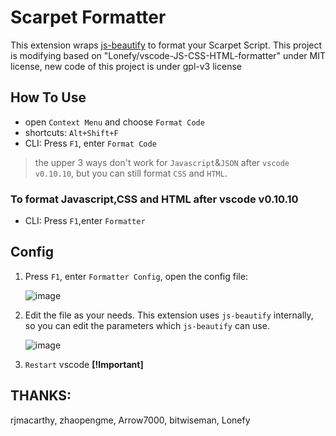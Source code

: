 # Scarpet Formatter

This extension wraps [js-beautify](https://github.com/beautify-web/js-beautify) to format your Scarpet Script.
This project is modifying based on "Lonefy/vscode-JS-CSS-HTML-formatter" under MIT license, new code of this project is under gpl-v3 license

## How To Use

*  open `Context Menu` and choose `Format Code`
*  shortcuts: `Alt+Shift+F`
*  CLI: Press `F1`, enter `Format Code`

>the upper 3 ways don't work for `Javascript`&`JSON` after `vscode v0.10.10`, but you can still format `CSS` and `HTML`.

### To format **Javascript,CSS and HTML** after vscode v0.10.10
*  CLI: Press `F1`,enter `Formatter`

## Config

1. Press `F1`, enter `Formatter Config`, open the config file:

   ![image](https://cloud.githubusercontent.com/assets/7921431/15070016/2bf251a4-13b4-11e6-8ebe-eefaa6adcbf6.png)

2. Edit the file as your needs. This extension uses `js-beautify` internally, so you can edit the parameters which `js-beautify` can use.

   ![image](https://cloud.githubusercontent.com/assets/7921431/15069887/47ee136c-13b3-11e6-9505-4a3b378be601.png)

3. `Restart` vscode  **[!Important]**



## THANKS:
rjmacarthy, zhaopengme, Arrow7000, bitwiseman, Lonefy

